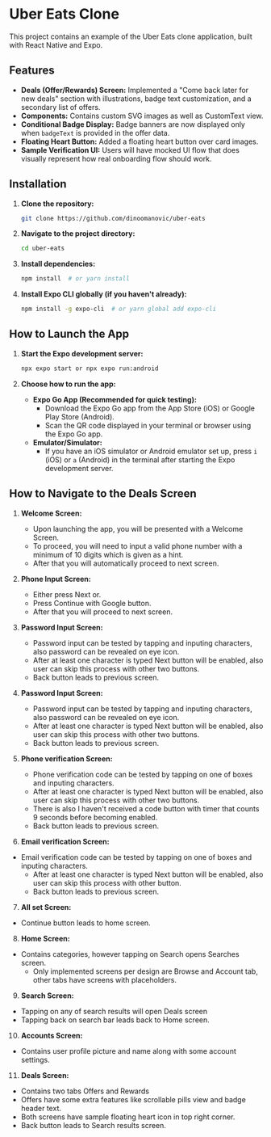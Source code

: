 # Uber Eats Clone 

This project contains an example of the Uber Eats clone application, built with React Native and Expo.

## Features

-   **Deals (Offer/Rewards) Screen:** Implemented a "Come back later for new deals" section with illustrations, badge text customization, and a secondary list of offers.
-   **Components:** Contains custom SVG images as well as CustomText view.
-   **Conditional Badge Display:** Badge banners are now displayed only when `badgeText` is provided in the offer data.
-   **Floating Heart Button:** Added a floating heart button over card images.
-   **Sample Verification UI:** Users will have mocked UI flow that does visually represent how real onboarding flow should work.

## Installation

1.  **Clone the repository:**

    ```bash
    git clone https://github.com/dinoomanovic/uber-eats
    ```

2.  **Navigate to the project directory:**

    ```bash
    cd uber-eats
    ```

3.  **Install dependencies:**

    ```bash
    npm install  # or yarn install
    ```

4.  **Install Expo CLI globally (if you haven't already):**

    ```bash
    npm install -g expo-cli  # or yarn global add expo-cli
    ```

## How to Launch the App

1.  **Start the Expo development server:**

    ```bash
    npx expo start or npx expo run:android
    ```

2.  **Choose how to run the app:**

    * **Expo Go App (Recommended for quick testing):**
        * Download the Expo Go app from the App Store (iOS) or Google Play Store (Android).
        * Scan the QR code displayed in your terminal or browser using the Expo Go app.
    * **Emulator/Simulator:**
        * If you have an iOS simulator or Android emulator set up, press `i` (iOS) or `a` (Android) in the terminal after starting the Expo development server.

## How to Navigate to the Deals Screen

1.  **Welcome Screen:**
    * Upon launching the app, you will be presented with a Welcome Screen.
    * To proceed, you will need to input a valid phone number with a minimum of 10 digits which is given as a hint.
    * After that you will automatically proceed to next screen.
  
2. **Phone Input Screen:**
    * Either press Next or.
    * Press Continue with Google button.
    * After that you will proceed to next screen.
3. **Password Input Screen:**
    * Password input can be tested by tapping and inputing characters, also password can be revealed on eye icon.
    * After at least one character is typed Next button will be enabled, also user can skip this process with other two buttons.
    * Back button leads to previous screen.
4. **Password Input Screen:**
    * Password input can be tested by tapping and inputing characters, also password can be revealed on eye icon.
    * After at least one character is typed Next button will be enabled, also user can skip this process with other two buttons.
    * Back button leads to previous screen.
5. **Phone verification Screen:**
    * Phone verification code can be tested by tapping on one of boxes and inputing characters.
    * After at least one character is typed Next button will be enabled, also user can skip this process with other two buttons.
    * There is also I haven't received a code button with timer that counts 9 seconds before becoming enabled.
    * Back button leads to previous screen.
6. **Email verification Screen:**
* Email verification code can be tested by tapping on one of boxes and inputing characters.
    * After at least one character is typed Next button will be enabled, also user can skip this process with other button.
    * Back button leads to previous screen.
7. **All set Screen:**
* Continue button leads to home screen.
8. **Home Screen:**
  * Contains categories, however tapping on Search opens Searches screen.
    * Only implemented screens per design are Browse and Account tab, other tabs have screens with placeholders.
9. **Search Screen:**
 * Tapping on any of search results will open Deals screen
 * Tapping back on search bar leads back to Home screen.
10. **Accounts Screen:**
  * Contains user profile picture and name along with some account settings.
11.  **Deals Screen:**
  * Contains two tabs Offers and Rewards
  * Offers have some extra features like scrollable pills view and badge header text.
  * Both screens have sample floating heart icon in top right corner.
  * Back button leads to Search results screen.

